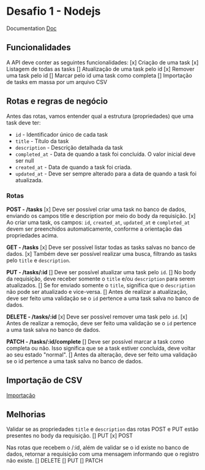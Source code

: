 # Desafio 1 - Nodejs

Documentation
[Doc](https://efficient-sloth-d85.notion.site/Desafio-01-2d48608f47644519a408b438b52d913f)

## Funcionalidades

A API deve conter as seguintes funcionalidades:
[x] Criação de uma task
[x] Listagem de todas as tasks
[] Atualização de uma task pelo id
[x] Remover uma task pelo id
[] Marcar pelo id uma task como completa
[] Importação de tasks em massa por um arquivo CSV

## Rotas e regras de negócio

Antes das rotas, vamos entender qual a estrutura (propriedades) que uma task deve ter:

- `id` - Identificador único de cada task
- `title` - Título da task
- `description` - Descrição detalhada da task
- `completed_at` - Data de quando a task foi concluída. O valor inicial deve ser null
- `created_at` - Data de quando a task foi criada.
- `updated_at` - Deve ser sempre alterado para a data de quando a task foi atualizada.

### Rotas

**POST - /tasks**
[x] Deve ser possível criar uma task no banco de dados, enviando os campos title e description por meio do body da requisição.
[x] Ao criar uma task, os campos: `id`, `created_at`, `updated_at` e `completed_at` devem ser preenchidos automaticamente, conforme a orientação das propriedades acima.

**GET - /tasks**
[x] Deve ser possível listar todas as tasks salvas no banco de dados.
[x] Também deve ser possível realizar uma busca, filtrando as tasks pelo `title` e `description`.

**PUT - /tasks/:id**
[] Deve ser possível atualizar uma task pelo `id`.
[] No body da requisição, deve receber somente o `title` e/ou `description` para serem atualizados.
[] Se for enviado somente o `title`, significa que o `description` não pode ser atualizado e vice-versa.
[] Antes de realizar a atualização, deve ser feito uma validação se o `id` pertence a uma task salva no banco de dados.

**DELETE - /tasks/:id**
[x] Deve ser possível remover uma task pelo `id`.
[x] Antes de realizar a remoção, deve ser feito uma validação se o `id` pertence a uma task salva no banco de dados.

**PATCH - /tasks/:id/complete**
[] Deve ser possível marcar a task como completa ou não. Isso significa que se a task estiver concluída, deve voltar ao seu estado "normal".
[] Antes da alteração, deve ser feito uma validação se o id pertence a uma task salva no banco de dados.

## Importação de CSV

[Importação](https://efficient-sloth-d85.notion.site/Cria-o-via-CSV-com-Stream-21ba6d279991473792787d9265212181?pvs=25)

## Melhorias

Validar se as propriedades `title` e `description` das rotas POST e PUT estão presentes no body da requisição.
[] PUT
[x] POST

Nas rotas que recebem o /:id, além de validar se o id existe no banco de dados, retornar a requisição com uma mensagem informando que o registro não existe.
[] DELETE
[] PUT
[] PATCH
